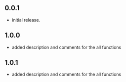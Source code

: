 ## 0.0.1

*  initial release.

## 1.0.0

* added description and comments for the all functions

## 1.0.1

* added description and comments for the all functions